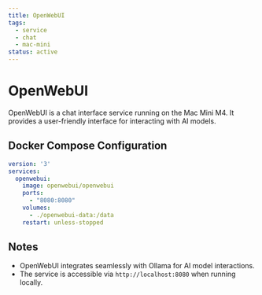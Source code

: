 ```yaml
---
title: OpenWebUI
tags:
  - service
  - chat
  - mac-mini
status: active
---
```


# OpenWebUI

OpenWebUI is a chat interface service running on the Mac Mini M4. It provides a user-friendly interface for interacting with AI models.

## Docker Compose Configuration

```yaml
version: '3'
services:
  openwebui:
    image: openwebui/openwebui
    ports:
      - "8080:8080"
    volumes:
      - ./openwebui-data:/data
    restart: unless-stopped
```

## Notes

- OpenWebUI integrates seamlessly with Ollama for AI model interactions.
- The service is accessible via `http://localhost:8080` when running locally.
